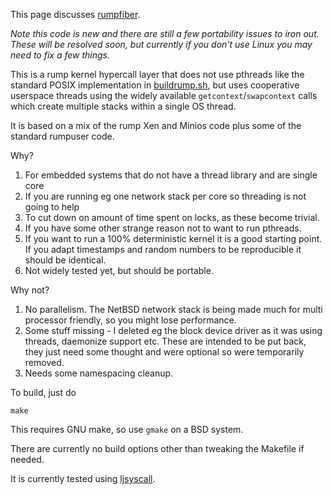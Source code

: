 This page discusses [rumpfiber](http://repo.rumpkernel.org/rumpfiber).

_Note this code is new and there are still a few portability issues to iron out. These will be resolved soon, but currently if you don't use Linux you may need to fix a few things._

This is a rump kernel hypercall layer that does not use pthreads like the standard POSIX implementation in [buildrump.sh](http://repo.rumpkernel.org/buildrump.sh), but uses cooperative
userspace threads using the widely available `getcontext`/`swapcontext`
calls which create multiple stacks within a single OS thread.

It is based on a mix of the rump Xen and Minios code plus some of the
standard rumpuser code.

Why?

1. For embedded systems that do not have a thread library and are single core
2. If you are running eg one network stack per core so threading is
not going to help
3. To cut down on amount of time spent on locks, as these become trivial.
4. If you have some other strange reason not to want  to run pthreads.
5. If you want to run a 100% deterministic kernel it is a good
starting point. If you adapt timestamps and random numbers to be
reproducible it should be identical.
6. Not widely tested yet, but should be portable.

Why not?

1. No parallelism. The NetBSD network stack is being made much for
multi processor friendly, so you might lose performance.
2. Some stuff missing - I deleted eg the block device driver as it was
using threads, daemonize support etc. These are intended to be put
back, they just need some thought and were optional so were
temporarily removed.
3. Needs some namespacing cleanup.

To build, just do
````
make
````
This requires GNU make, so use `gmake` on a BSD system.

There are currently no build options other than tweaking the Makefile if needed.

It is currently tested using [ljsyscall](https://github.com/justincormack/ljsyscall).
